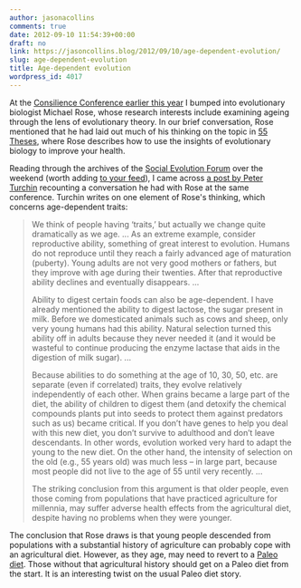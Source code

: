 ```yaml
---
author: jasonacollins
comments: true
date: 2012-09-10 11:54:39+00:00
draft: no
link: https://jasoncollins.blog/2012/09/10/age-dependent-evolution/
slug: age-dependent-evolution
title: Age-dependent evolution
wordpress_id: 4017
---
```


At the [Consilience Conference earlier this year](https://jasoncollins.blog/2012/04/consilience-conference-afterthoughts/) I bumped into evolutionary biologist Michael Rose, whose research interests include examining ageing through the lens of evolutionary theory. In our brief conversation, Rose mentioned that he had laid out much of his thinking on the topic in [55 Theses](http://55theses.org), where Rose describes how to use the insights of evolutionary biology to improve your health.

Reading through the archives of the [Social Evolution Forum](http://socialevolutionforum.com) over the weekend (worth adding [to your feed](http://socialevolutionforum.com/feed/)), I came across [a post by Peter Turchin](http://socialevolutionforum.com/2012/05/17/the-dark-side-of-cultural-evolution-2/) recounting a conversation he had with Rose at the same conference. Turchin writes on one element of Rose's thinking, which concerns age-dependent traits:


<blockquote>We think of people having ‘traits,’ but actually we change quite dramatically as we age. ... As an extreme example, consider reproductive ability, something of great interest to evolution. Humans do not reproduce until they reach a fairly advanced age of maturation (puberty). Young adults are not very good mothers or fathers, but they improve with age during their twenties. After that reproductive ability declines and eventually disappears. ...

Ability to digest certain foods can also be age-dependent. I have already mentioned the ability to digest lactose, the sugar present in milk. Before we domesticated animals such as cows and sheep, only very young humans had this ability. Natural selection turned this ability off in adults because they never needed it (and it would be wasteful to continue producing the enzyme lactase that aids in the digestion of milk sugar). ...

Because abilities to do something at the age of 10, 30, 50, etc. are separate (even if correlated) traits, they evolve relatively independently of each other. When grains became a large part of the diet, the ability of children to digest them (and detoxify the chemical compounds plants put into seeds to protect them against predators such as us) became critical. If you don’t have genes to help you deal with this new diet, you don’t survive to adulthood and don’t leave descendants. In other words, evolution worked very hard to adapt the young to the new diet. On the other hand, the intensity of selection on the old (e.g., 55 years old) was much less – in large part, because most people did not live to the age of 55 until very recently. ...

The striking conclusion from this argument is that older people, even those coming from populations that have practiced agriculture for millennia, may suffer adverse health effects from the agricultural diet, despite having no problems when they were younger.</blockquote>


The conclusion that Rose draws is that young people descended from populations with a substantial history of agriculture can probably cope with an agricultural diet. However, as they age, may need to revert to a [Paleo diet](https://jasoncollins.blog/2012/08/not-quite-paleo/). Those without that agricultural history should get on a Paleo diet from the start. It is an interesting twist on the usual Paleo diet story.
